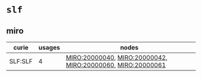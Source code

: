 # `slf`

## miro

| curie   |   usages | nodes                                                                                                                                                                                                                                                      |
|---------|----------|------------------------------------------------------------------------------------------------------------------------------------------------------------------------------------------------------------------------------------------------------------|
| SLF:SLF |        4 | [MIRO:20000040](http://purl.obolibrary.org/obo/MIRO_20000040), [MIRO:20000042](http://purl.obolibrary.org/obo/MIRO_20000042), [MIRO:20000060](http://purl.obolibrary.org/obo/MIRO_20000060), [MIRO:20000061](http://purl.obolibrary.org/obo/MIRO_20000061) |


